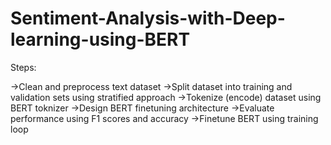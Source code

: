 # Sentiment-Analysis-with-Deep-learning-using-BERT

Steps:

->Clean and preprocess text dataset
->Split dataset into training and validation sets using stratified approach
->Tokenize (encode) dataset using BERT toknizer
->Design BERT finetuning architecture
->Evaluate performance using F1 scores and accuracy
->Finetune BERT using training loop
